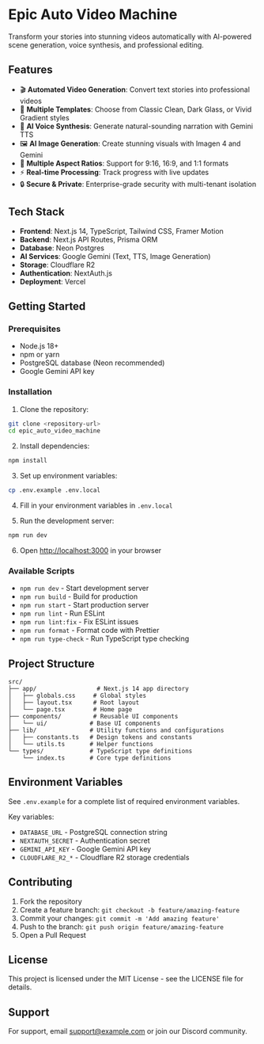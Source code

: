 # Epic Auto Video Machine

Transform your stories into stunning videos automatically with AI-powered scene generation, voice synthesis, and professional editing.

## Features

- 🎬 **Automated Video Generation**: Convert text stories into professional videos
- 🎨 **Multiple Templates**: Choose from Classic Clean, Dark Glass, or Vivid Gradient styles
- 🎵 **AI Voice Synthesis**: Generate natural-sounding narration with Gemini TTS
- 🖼️ **AI Image Generation**: Create stunning visuals with Imagen 4 and Gemini
- 📱 **Multiple Aspect Ratios**: Support for 9:16, 16:9, and 1:1 formats
- ⚡ **Real-time Processing**: Track progress with live updates
- 🔒 **Secure & Private**: Enterprise-grade security with multi-tenant isolation

## Tech Stack

- **Frontend**: Next.js 14, TypeScript, Tailwind CSS, Framer Motion
- **Backend**: Next.js API Routes, Prisma ORM
- **Database**: Neon Postgres
- **AI Services**: Google Gemini (Text, TTS, Image Generation)
- **Storage**: Cloudflare R2
- **Authentication**: NextAuth.js
- **Deployment**: Vercel

## Getting Started

### Prerequisites

- Node.js 18+
- npm or yarn
- PostgreSQL database (Neon recommended)
- Google Gemini API key

### Installation

1. Clone the repository:

```bash
git clone <repository-url>
cd epic_auto_video_machine
```

2. Install dependencies:

```bash
npm install
```

3. Set up environment variables:

```bash
cp .env.example .env.local
```

4. Fill in your environment variables in `.env.local`

5. Run the development server:

```bash
npm run dev
```

6. Open [http://localhost:3000](http://localhost:3000) in your browser

### Available Scripts

- `npm run dev` - Start development server
- `npm run build` - Build for production
- `npm run start` - Start production server
- `npm run lint` - Run ESLint
- `npm run lint:fix` - Fix ESLint issues
- `npm run format` - Format code with Prettier
- `npm run type-check` - Run TypeScript type checking

## Project Structure

```
src/
├── app/                 # Next.js 14 app directory
│   ├── globals.css     # Global styles
│   ├── layout.tsx      # Root layout
│   └── page.tsx        # Home page
├── components/         # Reusable UI components
│   └── ui/            # Base UI components
├── lib/               # Utility functions and configurations
│   ├── constants.ts   # Design tokens and constants
│   └── utils.ts       # Helper functions
└── types/             # TypeScript type definitions
    └── index.ts       # Core type definitions
```

## Environment Variables

See `.env.example` for a complete list of required environment variables.

Key variables:

- `DATABASE_URL` - PostgreSQL connection string
- `NEXTAUTH_SECRET` - Authentication secret
- `GEMINI_API_KEY` - Google Gemini API key
- `CLOUDFLARE_R2_*` - Cloudflare R2 storage credentials

## Contributing

1. Fork the repository
2. Create a feature branch: `git checkout -b feature/amazing-feature`
3. Commit your changes: `git commit -m 'Add amazing feature'`
4. Push to the branch: `git push origin feature/amazing-feature`
5. Open a Pull Request

## License

This project is licensed under the MIT License - see the LICENSE file for details.

## Support

For support, email support@example.com or join our Discord community.
